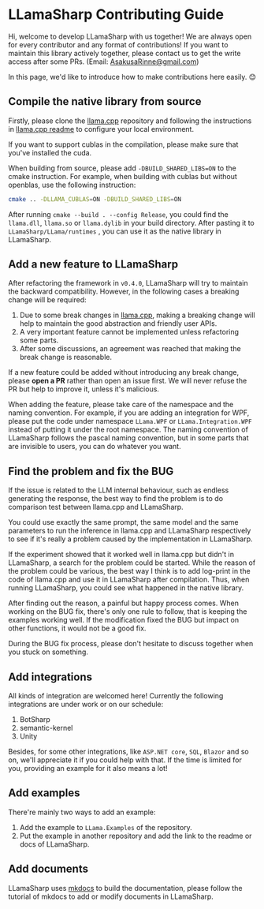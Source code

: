 # LLamaSharp Contributing Guide

Hi, welcome to develop LLamaSharp with us together! We are always open for every contributor and any format of contributions! If you want to maintain this library actively together, please contact us to get the write access after some PRs. (Email: AsakusaRinne@gmail.com)

In this page, we'd like to introduce how to make contributions here easily. 😊

## Compile the native library from source

Firstly, please clone the [llama.cpp](https://github.com/ggerganov/llama.cpp) repository and following the instructions in [llama.cpp readme](https://github.com/ggerganov/llama.cpp#build) to configure your local environment.

If you want to support cublas in the compilation, please make sure that you've installed the cuda.

When building from source, please add `-DBUILD_SHARED_LIBS=ON` to the cmake instruction. For example, when building with cublas but without openblas, use the following instruction:

```bash
cmake .. -DLLAMA_CUBLAS=ON -DBUILD_SHARED_LIBS=ON
```

After running `cmake --build . --config Release`, you could find the `llama.dll`, `llama.so` or `llama.dylib` in your build directory. After pasting it to `LLamaSharp/LLama/runtimes` , you can use it as the native library in LLamaSharp.


## Add a new feature to LLamaSharp

After refactoring the framework in `v0.4.0`, LLamaSharp will try to maintain the backward compatibility. However, in the following cases a breaking change will be required:

1. Due to some break changes in [llama.cpp](https://github.com/ggerganov/llama.cpp), making a breaking change will help to maintain the good abstraction and friendly user APIs.
2. A very important feature cannot be implemented unless refactoring some parts.
3. After some discussions, an agreement was reached that making the break change is reasonable.

If a new feature could be added without introducing any break change, please **open a PR** rather than open an issue first. We will never refuse the PR but help to improve it, unless it's malicious.

When adding the feature, please take care of the namespace and the naming convention. For example, if you are adding an integration for WPF, please put the code under namespace `LLama.WPF` or `LLama.Integration.WPF` instead of putting it under the root namespace. The naming convention of LLamaSharp follows the pascal naming convention, but in some parts that are invisible to users, you can do whatever you want.

## Find the problem and fix the BUG

If the issue is related to the LLM internal behaviour, such as endless generating the response, the best way to find the problem is to do comparison test between llama.cpp and LLamaSharp.

You could use exactly the same prompt, the same model and the same parameters to run the inference in llama.cpp and LLamaSharp respectively to see if it's really a problem caused by the implementation in LLamaSharp.

If the experiment showed that it worked well in llama.cpp but didn't in LLamaSharp, a search for the problem could be started. While the reason of the problem could be various, the best way I think is to add log-print in the code of llama.cpp and use it in LLamaSharp after compilation. Thus, when running LLamaSharp, you could see what happened in the native library.

After finding out the reason, a painful but happy process comes. When working on the BUG fix, there's only one rule to follow, that is keeping the examples working well. If the modification fixed the BUG but impact on other functions, it would not be a good fix.

During the BUG fix process, please don't hesitate to discuss together when you stuck on something.

## Add integrations

All kinds of integration are welcomed here! Currently the following integrations are under work or on our schedule:

1. BotSharp
2. semantic-kernel
3. Unity

Besides, for some other integrations, like `ASP.NET core`, `SQL`, `Blazor` and so on, we'll appreciate it if you could help with that. If the time is limited for you, providing an example for it also means a lot!

## Add examples

There're mainly two ways to add an example:

1. Add the example to `LLama.Examples` of the repository.
2. Put the example in another repository and add the link to the readme or docs of LLamaSharp.

## Add documents

LLamaSharp uses [mkdocs](https://github.com/mkdocs/mkdocs) to build the documentation, please follow the tutorial of mkdocs to add or modify documents in LLamaSharp.